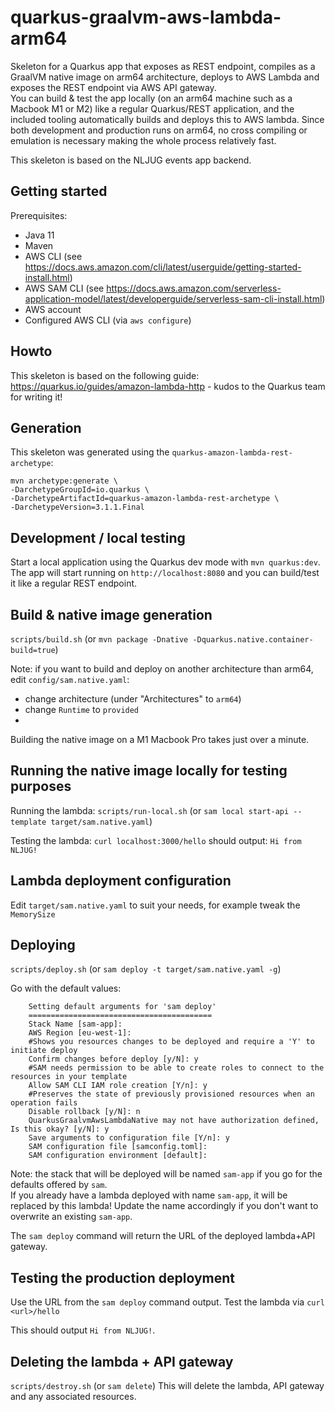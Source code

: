 # quarkus-graalvm-aws-lambda-arm64
Skeleton for a Quarkus app that exposes as REST endpoint, compiles as a GraalVM native image on arm64 architecture, deploys to AWS Lambda and exposes the REST endpoint via AWS API gateway.  
You can build & test the app locally (on an arm64 machine such as a Macbook M1 or M2) like a regular Quarkus/REST application, and the included tooling automatically builds and deploys this to AWS lambda.
Since both development and production runs on arm64, no cross compiling or emulation is necessary making the whole process relatively fast.
  
This skeleton is based on the NLJUG events app backend.

## Getting started
Prerequisites:
- Java 11
- Maven
- AWS CLI (see https://docs.aws.amazon.com/cli/latest/userguide/getting-started-install.html)
- AWS SAM CLI (see https://docs.aws.amazon.com/serverless-application-model/latest/developerguide/serverless-sam-cli-install.html)
- AWS account
- Configured AWS CLI (via `aws configure`)

## Howto
This skeleton is based on the following guide: https://quarkus.io/guides/amazon-lambda-http - kudos to the Quarkus team for writing it!

## Generation
This skeleton was generated using the `quarkus-amazon-lambda-rest-archetype`:

```
mvn archetype:generate \
-DarchetypeGroupId=io.quarkus \
-DarchetypeArtifactId=quarkus-amazon-lambda-rest-archetype \
-DarchetypeVersion=3.1.1.Final
```


## Development / local testing
Start a local application using the Quarkus dev mode with `mvn quarkus:dev`.
The app will start running on `http://localhost:8080` and you can build/test it like a regular REST endpoint.

## Build & native image generation
`scripts/build.sh` (or `mvn package -Dnative -Dquarkus.native.container-build=true`)

Note: if you want to build and deploy on another architecture than arm64, edit `config/sam.native.yaml`:
- change architecture (under "Architectures" to `arm64`)
- change `Runtime` to `provided`
- 
Building the native image on a M1 Macbook Pro takes just over a minute. 

## Running the native image locally for testing purposes
Running the lambda:
`scripts/run-local.sh` (or `sam local start-api --template target/sam.native.yaml`)

Testing the lambda:
`curl localhost:3000/hello`
should output:
`Hi from NLJUG!`

## Lambda deployment configuration
Edit `target/sam.native.yaml` to suit your needs, for example tweak the `MemorySize`

## Deploying
`scripts/deploy.sh` (or `sam deploy -t target/sam.native.yaml -g`)

Go with the default values:
```
	Setting default arguments for 'sam deploy'
	=========================================
	Stack Name [sam-app]: 
	AWS Region [eu-west-1]: 
	#Shows you resources changes to be deployed and require a 'Y' to initiate deploy
	Confirm changes before deploy [y/N]: y
	#SAM needs permission to be able to create roles to connect to the resources in your template
	Allow SAM CLI IAM role creation [Y/n]: y
	#Preserves the state of previously provisioned resources when an operation fails
	Disable rollback [y/N]: n
	QuarkusGraalvmAwsLambdaNative may not have authorization defined, Is this okay? [y/N]: y
	Save arguments to configuration file [Y/n]: y
	SAM configuration file [samconfig.toml]: 
	SAM configuration environment [default]: 
```

Note: the stack that will be deployed will be named `sam-app` if you go for the defaults offered by `sam`.  
If you already have a lambda deployed with name `sam-app`, it will be replaced by this lambda! Update the name accordingly if you don't want to overwrite an existing `sam-app`.

The `sam deploy` command will return the URL of the deployed lambda+API gateway.

## Testing the production deployment
Use the URL from the `sam deploy` command output.
Test the lambda via `curl <url>/hello`

This should output `Hi from NLJUG!`.

## Deleting the lambda + API gateway
`scripts/destroy.sh` (or `sam delete`)
This will delete the lambda, API gateway and any associated resources. 
